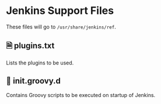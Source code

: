# Jenkins Support Files

These files will go to `/usr/share/jenkins/ref`.

## 🗎 plugins.txt

Lists the plugins to be used.

## 📂 init.groovy.d

Contains Groovy scripts to be executed on startup of Jenkins. 
